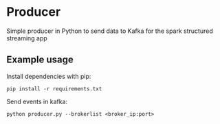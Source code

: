 # Producer #

Simple producer in Python to send data to Kafka for the spark structured streaming app

## Example usage  ##

Install dependencies with pip:

    pip install -r requirements.txt

Send events in kafka:

    python producer.py --brokerlist <broker_ip:port>
